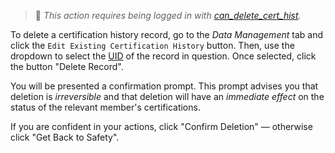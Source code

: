 > 🔑 *This action requires being logged in with [can_delete_cert_hist](../guides/permissions.md#basic-permissions).*

To delete a certification history record, go to the *Data Management* tab and click the `Edit Existing Certification History` button. Then, use the dropdown to select the [UID](search-history.md) of the record in question. Once selected, click the button "Delete Record".

You will be presented a confirmation prompt. This prompt advises you that deletion is *irreversible* and that deletion will have an *immediate effect* on the status of the relevant member's certifications.

If you are confident in your actions, click "Confirm Deletion" — otherwise click "Get Back to Safety".